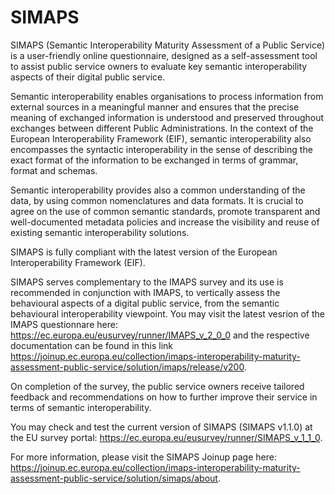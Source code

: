 # SIMAPS

SIMAPS (Semantic Interoperability Maturity Assessment of a Public Service) is a user-friendly online questionnaire, designed as a self-assessment tool to assist public service owners to evaluate key semantic interoperability aspects of their digital public service.

Semantic interoperability enables organisations to process information from external sources in a meaningful manner and ensures that the precise meaning of exchanged information is understood and preserved throughout exchanges between different Public Administrations. In the context of the European Interoperability Framework (EIF), semantic interoperability also encompasses the syntactic interoperability in the sense of describing the exact format of the information to be exchanged in terms of grammar, format and schemas.

Semantic interoperability provides also a common understanding of the data, by using common nomenclatures and data formats. It is crucial to agree on the use of common semantic standards, promote transparent and well-documented metadata policies and increase the visibility and reuse of existing semantic interoperability solutions.

SIMAPS is fully compliant with the latest version of the European Interoperability Framework (EIF).

SIMAPS serves complementary to the IMAPS survey and its use is recommended in conjunction with IMAPS, to vertically assess the behavioural aspects of a digital public service, from the semantic behavioural interoperability viewpoint. You may visit the latest vesrion of the IMAPS questionnare here: https://ec.europa.eu/eusurvey/runner/IMAPS_v_2_0_0 and the respective documentation can be found in this link https://joinup.ec.europa.eu/collection/imaps-interoperability-maturity-assessment-public-service/solution/imaps/release/v200.

On completion of the survey, the public service owners receive tailored feedback and recommendations on how to further improve their service in terms of semantic interoperability.

You may check and test the current version of SIMAPS (SIMAPS v1.1.0) at the EU survey portal: https://ec.europa.eu/eusurvey/runner/SIMAPS_v_1_1_0.

For more information, please visit the SIMAPS Joinup page here: https://joinup.ec.europa.eu/collection/imaps-interoperability-maturity-assessment-public-service/solution/simaps/about.
